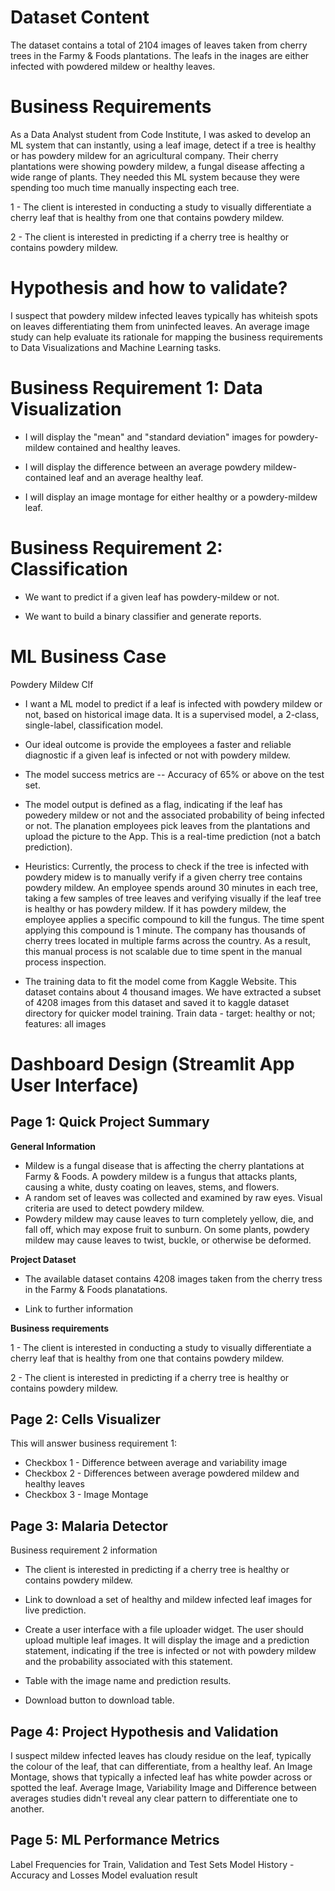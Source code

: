 # Dataset Content
The dataset contains a total of 2104 images of leaves taken from cherry trees in the Farmy & Foods plantations. The leafs in the inages are either infected with powdered mildew or healthy leaves.

# Business Requirements
As a Data Analyst student from Code Institute, I was asked to develop an ML system that can instantly, using a leaf image, detect if a tree is healthy or has powdery mildew for an agricultural company. Their cherry plantations were showing powdery mildew, a fungal disease affecting a wide range of plants. They needed this ML system because they were spending too much time manually inspecting each tree.

1 - The client is interested in conducting a study to visually differentiate a cherry leaf that is healthy from one that contains powdery mildew.

2 - The client is interested in predicting if a cherry tree is healthy or contains powdery mildew.

# Hypothesis and how to validate?

I suspect that powdery mildew infected leaves typically has whiteish spots on leaves differentiating them from uninfected leaves.
An average image study can help evaluate its rationale for mapping the business requirements to Data Visualizations and Machine Learning tasks.

# Business Requirement 1: Data Visualization

- I will display the "mean" and "standard deviation" images for powdery-mildew contained
and healthy leaves.

- I will display the difference between an average powdery mildew-contained leaf and an average healthy leaf.

- I will display an image montage for either healthy or a powdery-mildew leaf.

# Business Requirement 2: Classification

- We want to predict if a given leaf has powdery-mildew or not.

- We want to build a binary classifier and generate reports.

# ML Business Case

Powdery Mildew Clf

- I want a ML model to predict if a leaf is infected with powdery mildew or not, based on historical image data. It is a supervised model, a 2-class, single-label, classification model.

- Our ideal outcome is provide the employees a faster and reliable diagnostic if a given leaf is infected or not with powdery mildew.

- The model success metrics are
-- Accuracy of 65% or above on the test set.

- The model output is defined as a flag, indicating if the leaf has powedery mildew or not and the associated probability of being infected or not. The planation employees pick leaves from the plantations and upload the picture to the App. This is a real-time prediction (not a batch prediction).

- Heuristics: Currently, the process to check if the tree is infected with powdery midew is to manually verify if a given cherry tree contains powdery mildew. An employee spends around 30 minutes in each tree, taking a few samples of tree leaves and verifying visually if the leaf tree is healthy or has powdery mildew. If it has powdery mildew, the employee applies a specific compound to kill the fungus. The time spent applying this compound is 1 minute. The company has thousands of cherry trees located in multiple farms across the country. As a result, this manual process is not scalable due to time spent in the manual process inspection.

- The training data to fit the model come from Kaggle Website. This dataset contains about 4 thousand images. We have extracted a subset of 4208 images from this dataset and saved it to kaggle dataset directory for quicker model training.
Train data - target: healthy or not; features: all images

# Dashboard Design (Streamlit App User Interface)

## Page 1: Quick Project Summary

**General Information**

- Mildew is a fungal disease that is affecting the cherry plantations at Farmy & Foods. A powdery mildew is a fungus that attacks plants, causing a white, dusty coating on leaves, stems, and flowers.
- A random set of leaves was collected and examined by raw eyes. Visual criteria are used to detect powdery mildew.
- Powdery mildew may cause leaves to turn completely yellow, die, and fall off, which may expose fruit to sunburn. On some plants, powdery mildew may cause leaves to twist, buckle, or otherwise be deformed.

**Project Dataset**

- The available dataset contains 4208 images taken from the cherry tress in the Farmy & Foods planatations.

- Link to further information

**Business requirements**

1 - The client is interested in conducting a study to visually differentiate a cherry leaf that is healthy from one that contains powdery mildew.

2 - The client is interested in predicting if a cherry tree is healthy or contains powdery mildew.


## Page 2: Cells Visualizer

This will answer business requirement 1:
- Checkbox 1 - Difference between average and variability image
- Checkbox 2 - Differences between average powdered mildew and healthy leaves
- Checkbox 3 - Image Montage


## Page 3: Malaria Detector

Business requirement 2 information

 - The client is interested in predicting if a cherry tree is healthy or contains powdery mildew.

- Link to download a set of healthy and mildew infected leaf images for live prediction.

- Create a user interface with a file uploader widget. The user should upload multiple leaf images. It will display the image and a prediction statement, indicating if the tree is infected or not with powdery mildew and the probability associated with this statement.
- Table with the image name and prediction results.
- Download button to download table.


## Page 4: Project Hypothesis and Validation
I suspect mildew infected leaves has cloudy residue on the leaf, typically the colour of the leaf, that can differentiate, from a healthy leaf.
An Image Montage, shows that typically a infected leaf has white powder across or spotted the leaf.
Average Image, Variability Image and Difference between averages studies didn't reveal any clear pattern to differentiate one to another.


## Page 5: ML Performance Metrics
Label Frequencies for Train, Validation and Test Sets
Model History - Accuracy and Losses
Model evaluation result